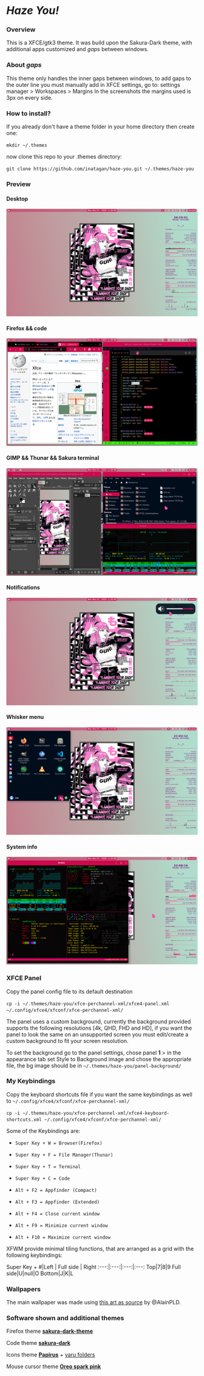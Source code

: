 # *Haze You!*
### Overview
This is a XFCE/gtk3 theme. It was build upon the Sakura-Dark theme, with additional apps customized and *gaps* between windows.
### About *gaps*
This theme only handles the inner gaps between windows, to add gaps to the outer line you must manually add in XFCE settings, go to:
	settings manager > Workspaces > Margins
In the screenshots the margins used is 3px on every side.
### How to install?
If you already don't have a theme folder in your home directory then create one:

`mkdir ~/.themes`

now clone this repo to your .themes directory:

`git clone https://github.com/inatagan/haze-you.git ~/.themes/haze-you`
### Preview
#### Desktop
![Desktop](./screenshots/Screenshot_2021-11-01_20-26-02.png)
#### Firefox && code
![Firefox && code](./screenshots/Screenshot_2021-11-01_20-48-38.png)
#### GIMP && Thunar && Sakura terminal
![GIMP && Thunar && Sakura terminal](./screenshots/Screenshot_2021-11-01_20-48-45.png)
#### Notifications
![Notifications](./screenshots/Screenshot_2021-11-01_20-49-33.png)
#### Whisker menu
![Whisker menu](./screenshots/Screenshot_2021-11-01_21-02-17.png)
#### System info
![System info](./screenshots/Screenshot_2021-11-01_22-08-21.png)
### XFCE Panel
Copy the panel config file to its default destination

`cp -i ~/.themes/haze-you/xfce-perchannel-xml/xfce4-panel.xml ~/.config/xfce4/xfconf/xfce-perchannel-xml/`

The panel uses a custom background, currently the background provided supports the following resolutions [4k, QHD, FHD and HD], if you want the panel to look the same on an unsupported screen you must edit/create a custom background to fit your screen resolution.

To set the background go to the panel settings, chose panel **1** > in the appearance tab set Style to Background image and chose the appropriate file, the bg image should be in `~/.themes/haze-you/panel-background/`
### My Keybindings
Copy the keyboard shortcuts file if you want the same keybindings as well to `~/.config/xfce4/xfconf/xfce-perchannel-xml/`

`cp -i ~/.themes/haze-you/xfce-perchannel-xml/xfce4-keyboard-shortcuts.xml ~/.config/xfce4/xfconf/xfce-perchannel-xml/`

Some of the Keybindings are:

* `Super Key + W = Browser(Firefox)`

* `Super Key + F = File Manager(Thunar)`

* `Super Key + T = Terminal`

* `Super Key + C = Code`

* `Alt + F2 = Appfinder (Compact)`

* `Alt + F3 = Appfinder (Extended)`

* `Alt + F4 = Close current window`

* `Alt + F9 = Minimize current window`

* `Alt + F10 = Maximize current window`

XFWM provide minimal tiling functions, that are arranged as a grid with the following keybindings:

Super Key +
#|Left | Full side | Right
:---:|:---:|:---:|:---:
Top|7|8|9
Full side|U|null|O
Bottom|J|K|L

### Wallpapers
The main wallpaper was made using [this art as source](https://twitter.com/AlainPLD/status/1453263612835942406/photo/1) by @AlainPLD.
### Software shown and additional themes
Firefox theme [**sakura-dark-theme**](https://addons.mozilla.org/en-US/firefox/addon/sakura-dark-theme/)

Code theme [**sakura-dark**](https://marketplace.visualstudio.com/items?itemName=inatagan.sakura-dark-vscode-theme)

Icons theme [**Papirus**](https://github.com/PapirusDevelopmentTeam/papirus-icon-theme) + [yaru folders](https://github.com/PapirusDevelopmentTeam/papirus-folders)

Mouse cursor theme [**Oreo spark pink**](https://github.com/varlesh/oreo-cursors)
<!-- accent colors {
	ff80cd
	afddcb
} -->
